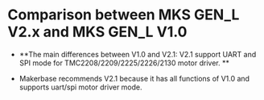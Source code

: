 # Comparison between MKS GEN_L V2.x and MKS GEN_L V1.0
- **The main differences between V1.0 and V2.1: V2.1 support UART and SPI mode for TMC2208/2209/2225/2226/2130 motor driver. **

- Makerbase recommends V2.1 because it has all functions of V1.0 and supports uart/spi motor driver mode.